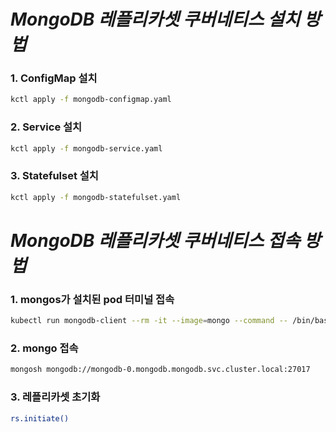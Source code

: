 # *MongoDB 레플리카셋 쿠버네티스 설치 방법*
### 1. ConfigMap 설치
```bash
kctl apply -f mongodb-configmap.yaml
```
### 2. Service 설치
```bash
kctl apply -f mongodb-service.yaml
```
### 3. Statefulset 설치
```bash
kctl apply -f mongodb-statefulset.yaml
```
# *MongoDB 레플리카셋 쿠버네티스 접속 방법*
### 1. mongos가 설치된 pod 터미널 접속
```bash
kubectl run mongodb-client --rm -it --image=mongo --command -- /bin/bash
```
### 2. mongo 접속
```bash
mongosh mongodb://mongodb-0.mongodb.mongodb.svc.cluster.local:27017
```
### 3. 레플리카셋 초기화
```bash
rs.initiate()
```

